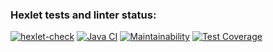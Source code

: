 ### Hexlet tests and linter status:
[![hexlet-check](https://github.com/LenaKomarnitskaya/java-project-78/actions/workflows/hexlet-check.yml/badge.svg)](https://github.com/LenaKomarnitskaya/java-project-78/actions/workflows/hexlet-check.yml)
[![Java CI](https://github.com/LenaKomarnitskaya/java-project-78/actions/workflows/main.yml/badge.svg)](https://github.com/LenaKomarnitskaya/java-project-78/actions/workflows/main.yml)
[![Maintainability](https://api.codeclimate.com/v1/badges/e376bb35c2920d555c95/maintainability)](https://codeclimate.com/github/LenaKomarnitskaya/java-project-78/maintainability)
[![Test Coverage](https://api.codeclimate.com/v1/badges/e376bb35c2920d555c95/test_coverage)](https://codeclimate.com/github/LenaKomarnitskaya/java-project-78/test_coverage)
